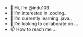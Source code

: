 - 👋 Hi, I’m @indu10B
- 👀 I’m interested in .coding..
- 🌱 I’m currently learning .java..
- 💞️ I’m looking to collaborate on ...
- 📫 How to reach me ...

<!---
indu10B/indu10B is a ✨ special ✨ repository because its `README.md` (this file) appears on your GitHub profile.
You can click the Preview link to take a look at your changes.
--->
